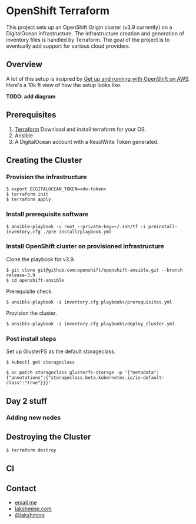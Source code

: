 # OpenShift Terraform

This project sets up an OpenShift Origin cluster (v3.9 currently) on a DigitalOcean infrastructure. The infrastructure creation and generation of inventory files is handled by Terraform. The goal of the project is to eventually add support for various cloud providers.


## Overview

A lot of this setup is insipred by [Get up and running with OpenShift on AWS](http://www.dwmkerr.com/get-up-and-running-with-openshift-on-aws/). Here's a 10k ft view of how the setup looks like.

**TODO: add diagram**

## Prerequisites

1. [Terraform](https://www.terraform.io/intro/getting-started/install.html) Download and install terraform for your OS.
2. Ansible
3. A DigitalOcean account with a ReadWrite Token generated.

## Creating the Cluster

### Provision the infrastructure

```
$ export DIGITALOCEAN_TOKEN=<do-token>
$ terraform init
$ terraform apply
```


### Install prerequisite software

```
$ ansible-playbook -u root --private-key=~/.ssh/tf -i preinstall-inventory.cfg ./pre-install/playbook.yml
```

### Install OpenShift cluster on provisioned infrastructure

Clone the playbook for v3.9.

```
$ git clone git@github.com:openshift/openshift-ansible.git --branch release-3.9
$ cd openshift-ansible
```

Prerequisite check.

```
$ ansible-playbook -i inventory.cfg playbooks/prerequisites.yml
```

Provision the cluster.

```
$ ansible-playbook -i inventory.cfg playbooks/deploy_cluster.yml
```

### Post install steps

Set up GlusterFS as the default storageclass.

```
$ kubectl get storageclass
```

```
$ oc patch storageclass glusterfs-storage -p '{"metadata":{"annotations":{"storageclass.beta.kubernetes.io/is-default-class":"true"}}}'
```

## Day 2 stuff

### Adding new nodes


## Destroying the Cluster

```
$ terraform destroy
```

## CI

## Contact

- [email me](mailto:lakshmi@lakshminp.com?subject=Openshift%20Terraform)
- [lakshminp.com](https://www.lakshminp.com)
- [@lakshminp](https://twitter.com/lakshminp)
